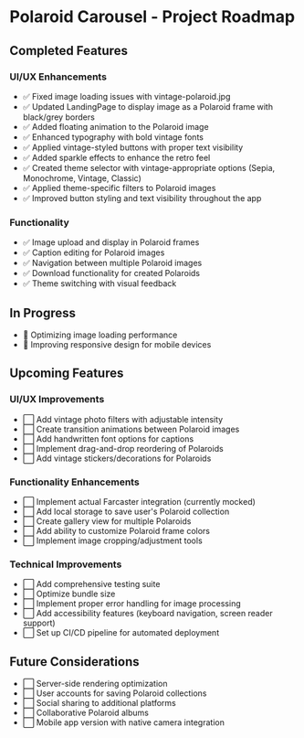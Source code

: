 # Polaroid Carousel - Project Roadmap

## Completed Features

### UI/UX Enhancements
- ✅ Fixed image loading issues with vintage-polaroid.jpg
- ✅ Updated LandingPage to display image as a Polaroid frame with black/grey borders
- ✅ Added floating animation to the Polaroid image
- ✅ Enhanced typography with bold vintage fonts
- ✅ Applied vintage-styled buttons with proper text visibility
- ✅ Added sparkle effects to enhance the retro feel
- ✅ Created theme selector with vintage-appropriate options (Sepia, Monochrome, Vintage, Classic)
- ✅ Applied theme-specific filters to Polaroid images
- ✅ Improved button styling and text visibility throughout the app

### Functionality
- ✅ Image upload and display in Polaroid frames
- ✅ Caption editing for Polaroid images
- ✅ Navigation between multiple Polaroid images
- ✅ Download functionality for created Polaroids
- ✅ Theme switching with visual feedback

## In Progress
- 🔄 Optimizing image loading performance
- 🔄 Improving responsive design for mobile devices

## Upcoming Features

### UI/UX Improvements
- ⬜ Add vintage photo filters with adjustable intensity
- ⬜ Create transition animations between Polaroid images
- ⬜ Add handwritten font options for captions
- ⬜ Implement drag-and-drop reordering of Polaroids
- ⬜ Add vintage stickers/decorations for Polaroids

### Functionality Enhancements
- ⬜ Implement actual Farcaster integration (currently mocked)
- ⬜ Add local storage to save user's Polaroid collection
- ⬜ Create gallery view for multiple Polaroids
- ⬜ Add ability to customize Polaroid frame colors
- ⬜ Implement image cropping/adjustment tools

### Technical Improvements
- ⬜ Add comprehensive testing suite
- ⬜ Optimize bundle size
- ⬜ Implement proper error handling for image processing
- ⬜ Add accessibility features (keyboard navigation, screen reader support)
- ⬜ Set up CI/CD pipeline for automated deployment

## Future Considerations
- ⬜ Server-side rendering optimization
- ⬜ User accounts for saving Polaroid collections
- ⬜ Social sharing to additional platforms
- ⬜ Collaborative Polaroid albums
- ⬜ Mobile app version with native camera integration
